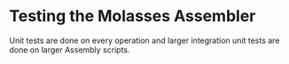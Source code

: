 Testing the Molasses Assembler
==============================
Unit tests are done on every operation and larger integration unit tests
are done on larger Assembly scripts.
